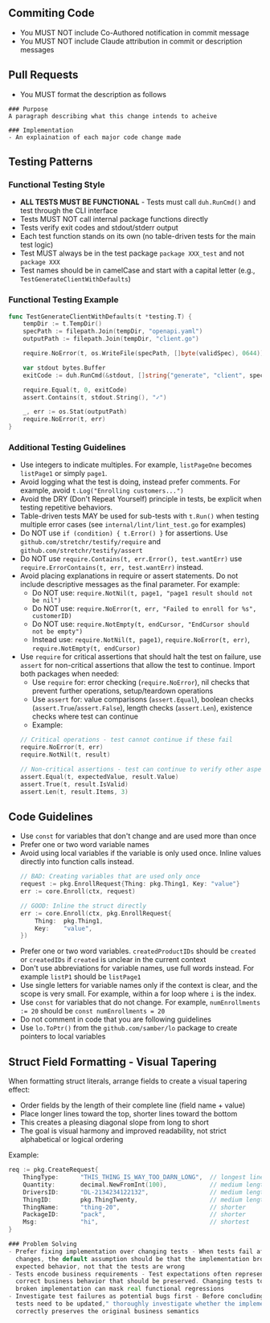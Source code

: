 ## Commiting Code
- You MUST NOT include Co-Authored notification in commit message
- You MUST NOT include Claude attribution in commit or description messages

## Pull Requests
- You MUST format the description as follows
```
### Purpose
A paragraph describing what this change intends to acheive

### Implementation
- An explaination of each major code change made
```

## Testing Patterns

### Functional Testing Style
- **ALL TESTS MUST BE FUNCTIONAL** - Tests must call `duh.RunCmd()` and test through the CLI interface
- Tests MUST NOT call internal package functions directly
- Tests verify exit codes and stdout/stderr output
- Each test function stands on its own (no table-driven tests for the main test logic)
- Test MUST always be in the test package `package XXX_test` and not `package XXX`
- Test names should be in camelCase and start with a capital letter (e.g., `TestGenerateClientWithDefaults`)

### Functional Testing Example
```go
func TestGenerateClientWithDefaults(t *testing.T) {
    tempDir := t.TempDir()
    specPath := filepath.Join(tempDir, "openapi.yaml")
    outputPath := filepath.Join(tempDir, "client.go")

    require.NoError(t, os.WriteFile(specPath, []byte(validSpec), 0644))

    var stdout bytes.Buffer
    exitCode := duh.RunCmd(&stdout, []string{"generate", "client", specPath, "-o", outputPath})

    require.Equal(t, 0, exitCode)
    assert.Contains(t, stdout.String(), "✓")

    _, err := os.Stat(outputPath)
    require.NoError(t, err)
}
```

### Additional Testing Guidelines
- Use integers to indicate multiples. For example, `listPageOne` becomes `listPage1` or simply `page1`.
- Avoid logging what the test is doing, instead prefer comments. For example, avoid `t.Log("Enrolling customers...")`
- Avoid the DRY (Don't Repeat Yourself) principle in tests, be explicit when testing repetitive behaviors.
- Table-driven tests MAY be used for sub-tests with `t.Run()` when testing multiple error cases (see `internal/lint/lint_test.go` for examples)
- Do NOT use `if (condition) { t.Error() }` for assertions. Use `github.com/stretchr/testify/require` and `github.com/stretchr/testify/assert`
- Do NOT use `require.Contains(t, err.Error(), test.wantErr)` use
  `require.ErrorContains(t, err, test.wantErr)` instead.
- Avoid placing explanations in require or assert statements. Do not include descriptive messages as the final parameter. For example:
    - Do NOT use: `require.NotNil(t, page1, "page1 result should not be nil")`
    - Do NOT use: `require.NoError(t, err, "Failed to enroll for %s", customerID)`
    - Do NOT use: `require.NotEmpty(t, endCursor, "EndCursor should not be empty")`
    - Instead use: `require.NotNil(t, page1)`, `require.NoError(t, err)`, `require.NotEmpty(t, endCursor)`
- Use `require` for critical assertions that should halt the test on failure, use `assert` for non-critical assertions that allow the test to continue. Import both packages when needed:
    - Use `require` for: error checking (`require.NoError`), nil checks that prevent further operations, setup/teardown operations
    - Use `assert` for: value comparisons (`assert.Equal`), boolean checks (`assert.True`/`assert.False`), length checks (`assert.Len`), existence checks where test can continue
    - Example:
    ```go
    // Critical operations - test cannot continue if these fail
    require.NoError(t, err)
    require.NotNil(t, result)

    // Non-critical assertions - test can continue to verify other aspects
    assert.Equal(t, expectedValue, result.Value)
    assert.True(t, result.IsValid)
    assert.Len(t, result.Items, 3)
    ```

## Code Guidelines

- Use `const` for variables that don't change and are used more than once
- Prefer one or two word variable names
- Avoid using local variables if the variable is only used once. Inline values directly into function calls instead.
    ```go
    // BAD: Creating variables that are used only once
    request := pkg.EnrollRequest{Thing: pkg.Thing1, Key: "value"}
    err := core.Enroll(ctx, request)

    // GOOD: Inline the struct directly
    err := core.Enroll(ctx, pkg.EnrollRequest{
        Thing:  pkg.Thing1,
        Key:    "value",
    })
    ```
- Prefer one or two word variables. `createdProductIDs` should be `created` or `createdIDs` if `created` is unclear in the current context
- Don't use abbreviations for variable names, use full words instead. For example `listP1` should be `listPage1`
- Use single letters for variable names only if the context is clear, and the scope is very small. For example, within a for loop where `i` is the index.
- Use `const` for variables that do not change. For example, `numEnrollments := 20` should be `const numEnrollments = 20`
- Do not comment in code that you are following guidelines
- Use `lo.ToPtr()` from the `github.com/samber/lo` package to create pointers to local variables

## Struct Field Formatting - Visual Tapering
When formatting struct literals, arrange fields to create a visual tapering effect:
- Order fields by the length of their complete line (field name + value)
- Place longer lines toward the top, shorter lines toward the bottom
- This creates a pleasing diagonal slope from long to short
- The goal is visual harmony and improved readability, not strict alphabetical or logical ordering

Example:
```go
req := pkg.CreateRequest{
    ThingType:      "THIS_THING_IS_WAY_TOO_DARN_LONG",  // longest line
    Quantity:       decimal.NewFromInt(100),            // medium length
    DriversID:      "DL-2134234122132",                 // medium length
    ThingID:        pkg.ThingTwenty,                    // medium length
    ThingName:      "thing-20",                         // shorter
    PackageID:      "pack",                             // shorter
    Msg:            "hi",                               // shortest
}

### Problem Solving
- Prefer fixing implementation over changing tests - When tests fail after code
  changes, the default assumption should be that the implementation broke
  expected behavior, not that the tests are wrong
- Tests encode business requirements - Test expectations often represent the
  correct business behavior that should be preserved. Changing tests to match
  broken implementation can mask real functional regressions
- Investigate test failures as potential bugs first - Before concluding "the
  tests need to be updated," thoroughly investigate whether the implementation
  correctly preserves the original business semantics
